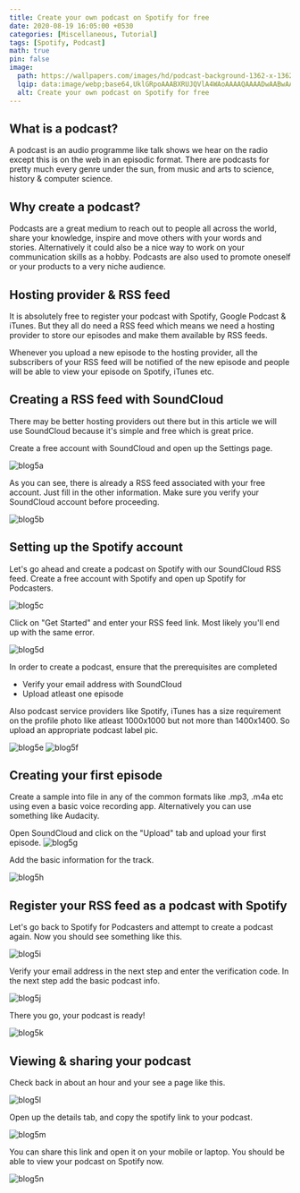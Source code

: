```yaml
---
title: Create your own podcast on Spotify for free
date: 2020-08-19 16:05:00 +0530
categories: [Miscellaneous, Tutorial]
tags: [Spotify, Podcast]
math: true
pin: false
image:
  path: https://wallpapers.com/images/hd/podcast-background-1362-x-1362-yz159o2n8wnrl0cn.jpg
  lqip: data:image/webp;base64,UklGRpoAAABXRUJQVlA4WAoAAAAQAAAADwAABwAAQUxQSDIAAAARL0AmbZurmr57yyIiqE8oiG0bejIYEQTgqiDA9vqnsUSI6H+oAERp2HZ65qP/VIAWAFZQOCBCAAAA8AEAnQEqEAAIAAVAfCWkAALp8sF8rgRgAP7o9FDvMCkMde9PK7euH5M1m6VWoDXf2FkP3BqV0ZYbO6NA/VFIAAAA
  alt: Create your own podcast on Spotify for free
---
```


## What is a podcast?

A podcast is an audio programme like talk shows we hear on the radio except this is on the web in an episodic format. There are podcasts for pretty much every genre under the sun, from music and arts to science, history & computer science.

## Why create a podcast?

Podcasts are a great medium to reach out to people all across the world, share your knowledge, inspire and move others with your words and stories. Alternatively it could also be a nice way to work on your communication skills as a hobby. Podcasts are also used to promote oneself or your products to a very niche audience.

## Hosting provider & RSS feed

It is absolutely free to register your podcast with Spotify, Google Podcast & iTunes. But they all do need a RSS feed which means we need a hosting provider to store our episodes and make them available by RSS feeds.

Whenever you upload a new episode to the hosting provider, all the subscribers of your RSS feed will be notified of the new episode and people will be able to view your episode on Spotify, iTunes etc.

## Creating a RSS feed with SoundCloud

There may be better hosting providers out there but in this article we will use SoundCloud because it's simple and free which is great price.

Create a free account with SoundCloud and open up the Settings page.

![blog5a](https://res-1.cloudinary.com/hyfixviip/image/upload/q_auto/v1/ghost-blog-images/blog5a.png)

As you can see, there is already a RSS feed associated with your free account. Just fill in the other information. Make sure you verify your SoundCloud account before proceeding.

![blog5b](https://res-5.cloudinary.com/hyfixviip/image/upload/q_auto/v1/ghost-blog-images/blog5b.png)

## Setting up the Spotify account

Let's go ahead and create a podcast on Spotify with our SoundCloud RSS feed. Create a free account with Spotify and open up Spotify for Podcasters.

![blog5c](https://res-3.cloudinary.com/hyfixviip/image/upload/q_auto/v1/ghost-blog-images/blog5c.png)

Click on "Get Started" and enter your RSS feed link. Most likely you'll end up with the same error.

![blog5d](https://res-1.cloudinary.com/hyfixviip/image/upload/q_auto/v1/ghost-blog-images/blog5d.png)

In order to create a podcast, ensure that the prerequisites are completed

- Verify your email address with SoundCloud
- Upload atleast one episode

Also podcast service providers like Spotify, iTunes has a size requirement on the profile photo like atleast 1000x1000 but not more than 1400x1400. So upload an appropriate podcast label pic.

![blog5e](https://res-3.cloudinary.com/hyfixviip/image/upload/q_auto/v1/ghost-blog-images/blog5e.png)
![blog5f](https://res-5.cloudinary.com/hyfixviip/image/upload/q_auto/v1/ghost-blog-images/blog5f.png)

## Creating your first episode

Create a sample into file in any of the common formats like .mp3, .m4a etc using even a basic voice recording app. Alternatively you can use something like Audacity.

Open SoundCloud and click on the "Upload" tab and upload your first episode.
![blog5g](https://res-5.cloudinary.com/hyfixviip/image/upload/q_auto/v1/ghost-blog-images/blog5g.png)

Add the basic information for the track.

![blog5h](https://res-3.cloudinary.com/hyfixviip/image/upload/q_auto/v1/ghost-blog-images/blog5h.png)

## Register your RSS feed as a podcast with Spotify

Let's go back to Spotify for Podcasters and attempt to create a podcast again. Now you should see something like this.

![blog5i](https://res-5.cloudinary.com/hyfixviip/image/upload/q_auto/v1/ghost-blog-images/blog5i.png)

Verify your email address in the next step and enter the verification code. In the next step add the basic podcast info.

![blog5j](https://res-4.cloudinary.com/hyfixviip/image/upload/q_auto/v1/ghost-blog-images/blog5j.png)

There you go, your podcast is ready!

![blog5k](https://res-4.cloudinary.com/hyfixviip/image/upload/q_auto/v1/ghost-blog-images/blog5k.png)

## Viewing & sharing your podcast

Check back in about an hour and your see a page like this.

![blog5l](https://res-1.cloudinary.com/hyfixviip/image/upload/q_auto/v1/ghost-blog-images/blog5l.png)

Open up the details tab, and copy the spotify link to your podcast.

![blog5m](https://res-2.cloudinary.com/hyfixviip/image/upload/q_auto/v1/ghost-blog-images/blog5m.png)

You can share this link and open it on your mobile or laptop. You should be able to view your podcast on Spotify now.

![blog5n](https://res-5.cloudinary.com/hyfixviip/image/upload/q_auto/v1/ghost-blog-images/blog5n.png)
